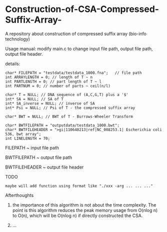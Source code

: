 # Construction-of-CSA-Compressed-Suffix-Array-
A repository about construction of compressed suffix array (bio-info technology)

Usage manual:
	modify main.c to change input file path, output file path, output file header. 

details: 

	char* FILEPATH = "testdata/testdata_1000.fna";   // file path
	int ARRAYLENGTH = 0; // length of T ~ n
	int PARTLENGTH = 0; // part length of T ~ l
	int PARTNUM = 0; // number of parts ~ ceil(n/l)

	char* T = NULL; // DNA sequence of (A,C,G,T) plus a '$'
	int* SA = NULL; // SA of T
	int* SA_inverse = NULL; // inverse of SA
	int* Psi = NULL; // Psi of T - the compressed suffix array

	char* BWT = NULL; // BWT of T - Burrows-Wheeler Transform

	char* BWTFILEPATH = "outputdata/testdata_1000.bwt";
	char* BWTFILEHEADER = ">gi|110640213|ref|NC_008253.1| Escherichia coli 536, bwt array";
	int LINELENGTH = 70;


FILEPATH ~ input file path

BWTFILEPATH ~ output file path

BWTFILEHEADER ~ output file header

TODO

	maybe will add function using format like "./xxx -arg ... ... ..."

Afterthoughts

1. the importance of this algorithm is not about the time complexity. The point is this algorithm reduces the peak memory usage from O(nlog n) to O(n), which will be O(nlog n) if directly constructed the CSA. 

2. ... 